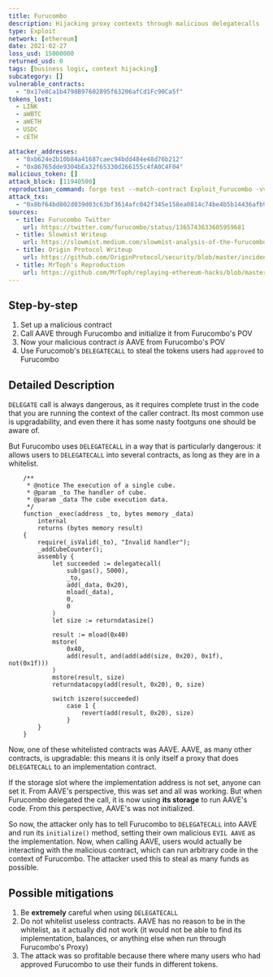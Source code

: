 ```yaml
---
title: Furucombo
description: Hijacking proxy contexts through malicious delegatecalls
type: Exploit
network: [ethereum]
date: 2021-02-27
loss_usd: 15000000
returned_usd: 0
tags: [business logic, context hijacking]
subcategory: []
vulnerable_contracts:
  - "0x17e8Ca1b4798B97602895f63206afCd1Fc90Ca5f"
tokens_lost:
  - LINK
  - aWBTC
  - aWETH
  - USDC
  - cETH

attacker_addresses:
  - "0xb624e2b10b84a41687caec94bdd484e48d76b212"
  - "0x86765dde9304bEa32f65330d266155c4fA0C4F04"
malicious_token: []
attack_block: [11940500]
reproduction_command: forge test --match-contract Exploit_Furucombo -vvv
attack_txs:
  - "0x8bf64bd802d039d03c63bf3614afc042f345e158ea0814c74be4b5b14436afb9"
sources:
  - title: Furucombo Twitter
    url: https://twitter.com/furucombo/status/1365743633605959681
  - title: Slowmist Writeup
    url: https://slowmist.medium.com/slowmist-analysis-of-the-furucombo-hack-28c9ae558db9
  - title: Origin Protocol Writeup
    url: https://github.com/OriginProtocol/security/blob/master/incidents/2021-02-27-Furucombo.md
  - title: MrToph's Reproduction
    url: https://github.com/MrToph/replaying-ethereum-hacks/blob/master/test/furucombo.ts
---
```


## Step-by-step

1. Set up a malicious contract
2. Call AAVE through Furucombo and initialize it from Furucombo's POV
3. Now your malicious contract _is_ AAVE from Furucombo's POV
4. Use Furucomob's `DELEGATECALL` to steal the tokens users had `approved` to Furucombo

## Detailed Description

`DELEGATE` call is always dangerous, as it requires complete trust in the code that you are running the context of the caller contract. Its most common use is upgradability, and even there it has some nasty footguns one should be aware of.

But Furucombo uses `DELEGATECALL` in a way that is particularly dangerous: it allows users to `DELEGATECALL` into several contracts, as long as they are in a whitelist.

```solidity
    /**
     * @notice The execution of a single cube.
     * @param _to The handler of cube.
     * @param _data The cube execution data.
     */
    function _exec(address _to, bytes memory _data)
        internal
        returns (bytes memory result)
    {
        require(_isValid(_to), "Invalid handler");
        _addCubeCounter();
        assembly {
            let succeeded := delegatecall(
                sub(gas(), 5000),
                _to,
                add(_data, 0x20),
                mload(_data),
                0,
                0
            )
            let size := returndatasize()

            result := mload(0x40)
            mstore(
                0x40,
                add(result, and(add(add(size, 0x20), 0x1f), not(0x1f)))
            )
            mstore(result, size)
            returndatacopy(add(result, 0x20), 0, size)

            switch iszero(succeeded)
                case 1 {
                    revert(add(result, 0x20), size)
                }
        }
    }
```

Now, one of these whitelisted contracts was AAVE. AAVE, as many other contracts, is upgradable: this means it is only itself a proxy that does `DELEGATECALL` to an implementation contract.

If the storage slot where the implementation address is not set, anyone can set it. From AAVE's perspective, this was set and all was working. But when Furucombo delegated the call, it is now using **its storage** to run AAVE's code. From this perspective, AAVE's was not initialized.

So now, the attacker only has to tell Furucombo to `DELEGATECALL` into AAVE and run its `initialize()` method, setting their own malicious `EVIL AAVE` as the implementation. Now, when calling AAVE, users would actually be interacting with the malicious contract, which can run arbitrary code in the context of Furucombo. The attacker used this to steal as many funds as possible.

## Possible mitigations

1. Be **extremely** careful when using `DELEGATECALL`
2. Do not whitelist useless contracts. AAVE has no reason to be in the whitelist, as it actually did not work (it would not be able to find its implementation, balances, or anything else when run through Furucombo's Proxy)
3. The attack was so profitable because there where many users who had approved Furucombo to use their funds in different tokens.
